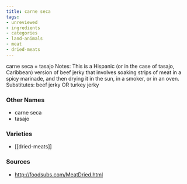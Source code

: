 ```yaml
---
title: carne seca
tags:
- unreviewed
- ingredients
- categories
- land-animals
- meat
- dried-meats
---
```

carne seca = tasajo Notes: This is a Hispanic (or in the case of tasajo, Caribbean) version of beef jerky that involves soaking strips of meat in a spicy marinade, and then drying it in the sun, in a smoker, or in an oven. Substitutes: beef jerky OR turkey jerky

### Other Names

* carne seca
* tasajo

### Varieties

* [[dried-meats]]

### Sources
* http://foodsubs.com/MeatDried.html
